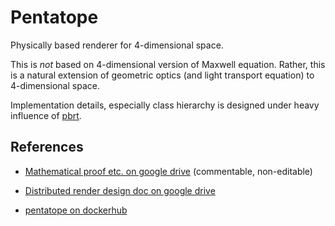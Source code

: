 # Pentatope
Physically based renderer for 4-dimensional space.


This is *not* based on 4-dimensional version of Maxwell equation.
Rather, this is a natural extension of geometric optics
(and light transport equation) to 4-dimensional space.


Implementation details, especially class hierarchy is designed under
heavy influence of [pbrt](http://www.pbrt.org/).


## References
* [Mathematical proof etc. on google drive](https://docs.google.com/document/d/1lfWarQdW_cZsIxPnigJCLeeWBzgZ6UGsgGNOq_5b1J8/edit?usp=sharing) (commentable, non-editable)

* [Distributed render design doc on google drive](https://docs.google.com/document/d/1dSuWV-QI-f7r1uMlOeKNSTRCkkonnYRANqP-lg-rEHk/edit?usp=sharing)

* [pentatope on dockerhub](https://registry.hub.docker.com/u/xanxys/pentatope/)
